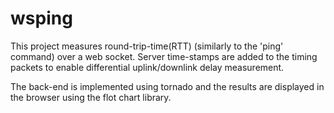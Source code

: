 wsping
======

This project measures round-trip-time(RTT) (similarly to the 'ping' command) over a web socket. 
Server time-stamps are added to the timing packets to enable differential uplink/downlink delay measurement.

The back-end is implemented using tornado and the results are displayed in the browser using the flot chart library.

